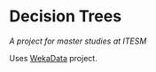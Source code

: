 # Decision Trees
_A project for master studies at ITESM_

Uses [WekaData](https://github.com/fehu/min-dat--weka-data) project.

